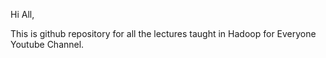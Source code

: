 
Hi All,

This is github repository for all the lectures taught in Hadoop for Everyone Youtube Channel.
